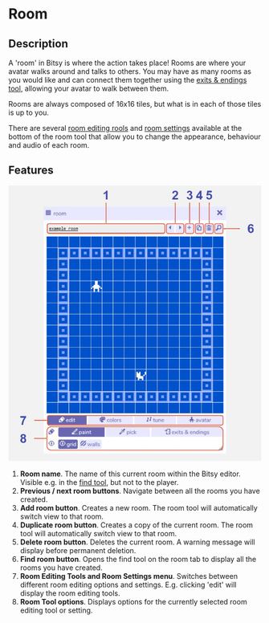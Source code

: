 # Room

## Description

A 'room' in Bitsy is where the action takes place! Rooms are where your avatar walks around and talks to others. 
You may have as many rooms as you would like and can connect them together using the [exits & endings tool](../exitsandendings), allowing your avatar to walk between them. 

Rooms are always composed of 16x16 tiles, but what is in each of those tiles is up to you. 

There are several [room editing rools](../room/roomEditingTools) and [room settings](../room/roomSettings) available at the bottom of the room tool that allow you to change the appearance, behaviour and audio of each room. 

## Features

![room tool diagram](.images/roomToolDiagram.JPG)

1. **Room name**. The name of this current room within the Bitsy editor. Visible e.g. in the [find tool](../find), but not to the player.
2. **Previous / next room buttons**. Navigate between all the rooms you have created.
3. **Add room button**. Creates a new room. The room tool will automatically switch view to that room.
4. **Duplicate room button**. Creates a copy of the current room. The room tool will automatically switch view to that room.
5. **Delete room button**. Deletes the current room. A warning message will display before permanent deletion.
6. **Find room button**. Opens the find tool on the room tab to display all the rooms you have created.
7. **Room Editing Tools and Room Settings menu**. Switches between different room editing options and settings. E.g. clicking 'edit' will display the room editing tools.
8. **Room Tool options**. Displays options for the currently selected room editing tool or setting.